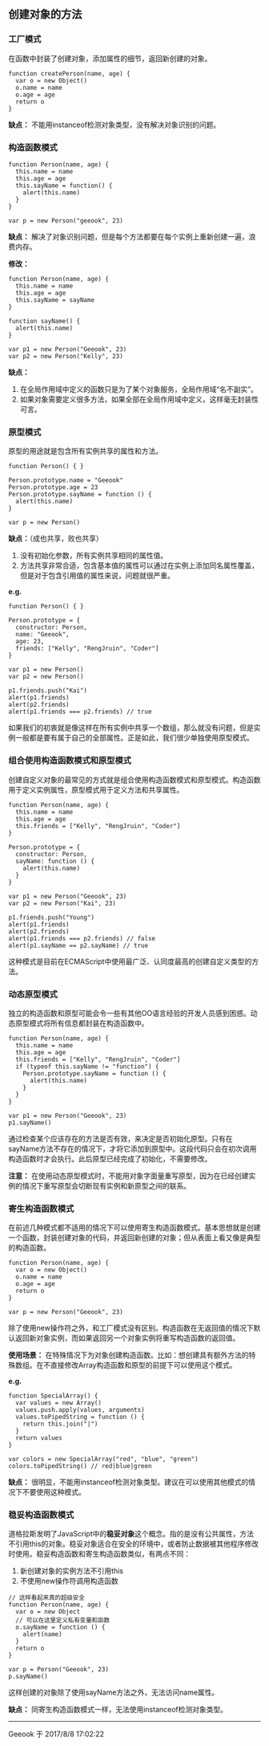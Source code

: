 ## 创建对象的方法
### 工厂模式
在函数中封装了创建对象，添加属性的细节，返回新创建的对象。
```
function createPerson(name, age) {
  var o = new Object()
  o.name = name
  o.age = age
  return o
}
```
**缺点：** 不能用instanceof检测对象类型，没有解决对象识别的问题。
### 构造函数模式
```
function Person(name, age) {
  this.name = name
  this.age = age
  this.sayName = function() {
    alert(this.name)
  }
}

var p = new Person("geeook", 23)
```
**缺点：** 解决了对象识别问题，但是每个方法都要在每个实例上重新创建一遍，浪费内存。

**修改：**
```
function Person(name, age) {
  this.name = name
  this.age = age
  this.sayName = sayName
}

function sayName() {
  alert(this.name)
}

var p1 = new Person("Geeook", 23)
var p2 = new Person("Kelly", 23)
```
**缺点：**
1. 在全局作用域中定义的函数只是为了某个对象服务，全局作用域“名不副实”。
2. 如果对象需要定义很多方法，如果全部在全局作用域中定义，这样毫无封装性可言。
### 原型模式
原型的用途就是包含所有实例共享的属性和方法。
```
function Person() { }

Person.prototype.name = "Geeook"
Person.prototype.age = 23
Person.prototype.sayName = function () {
  alert(this.name)
}

var p = new Person()
```
**缺点：**（成也共享，败也共享）
1. 没有初始化参数，所有实例共享相同的属性值。
2. 方法共享非常合适，包含基本值的属性可以通过在实例上添加同名属性覆盖，但是对于包含引用值的属性来说，问题就很严重。

**e.g.**
```
function Person() { }

Person.prototype = {
  constructor: Person,
  name: "Geeook",
  age: 23,
  friends: ["Kelly", "RengJruin", "Coder"]
}

var p1 = new Person()
var p2 = new Person()

p1.friends.push("Kai")
alert(p1.friends)
alert(p2.friends)
alert(p1.friends === p2.friends) // true
```
如果我们的初衷就是像这样在所有实例中共享一个数组，那么就没有问题，但是实例一般都是要有属于自己的全部属性。正是如此，我们很少单独使用原型模式。
### 组合使用构造函数模式和原型模式
创建自定义对象的最常见的方式就是组合使用构造函数模式和原型模式。构造函数用于定义实例属性，原型模式用于定义方法和共享属性。
```
function Person(name, age) {
  this.name = name
  this.age = age
  this.friends = ["Kelly", "RengJruin", "Coder"]
}

Person.prototype = {
  constructor: Person,
  sayName: function () {
    alert(this.name)
  }
}

var p1 = new Person("Geeook", 23)
var p2 = new Person("Kai", 23)

p1.friends.push("Young")
alert(p1.friends)
alert(p2.friends)
alert(p1.friends === p2.friends) // false
alert(p1.sayName == p2.sayName) // true
```
这种模式是目前在ECMAScript中使用最广泛、认同度最高的创建自定义类型的方法。
### 动态原型模式
独立的构造函数和原型可能会令一些有其他OO语言经验的开发人员感到困惑。动态原型模式将所有信息都封装在构造函数中。
```
function Person(name, age) {
  this.name = name
  this.age = age
  this.friends = ["Kelly", "RengJruin", "Coder"]
  if (typeof this.sayName != "function") {
    Person.prototype.sayName = function () {
      alert(this.name)
    }
  }
}

var p1 = new Person("Geeook", 23)
p1.sayName()
```
通过检查某个应该存在的方法是否有效，来决定是否初始化原型。只有在sayName方法不存在的情况下，才将它添加到原型中。这段代码只会在初次调用构造函数时才会执行。此后原型已经完成了初始化，不需要修改。

**注意：** 在使用动态原型模式时，不能用对象字面量重写原型，因为在已经创建实例的情况下重写原型会切断现有实例和新原型之间的联系。
### 寄生构造函数模式
在前述几种模式都不适用的情况下可以使用寄生构造函数模式。基本思想就是创建一个函数，封装创建对象的代码，并返回新创建的对象；但从表面上看又像是典型的构造函数。
```
function Person(name, age) {
  var o = new Object()
  o.name = name
  o.age = age
  return o
}

var p = new Person("Geeook", 23)
```
除了使用new操作符之外，和工厂模式没有区别。构造函数在无返回值的情况下默认返回新对象实例，而如果返回另一个对象实例将重写构造函数的返回值。

**使用场景：** 在特殊情况下为对象创建构造函数。比如：想创建具有额外方法的特殊数组。在不直接修改Array构造函数和原型的前提下可以使用这个模式。

**e.g.**
```
function SpecialArray() {
  var values = new Array()
  values.push.apply(values, arguments)
  values.toPipedString = function () {
    return this.join("|")
  }
  return values
}

var colors = new SpecialArray("red", "blue", "green")
colors.toPipedString() // red|blue|green
```
**缺点：** 很明显，不能用instanceof检测对象类型。建议在可以使用其他模式的情况下不要使用这种模式。
### 稳妥构造函数模式
道格拉斯发明了JavaScript中的**稳妥对象**这个概念。指的是没有公共属性，方法不引用this的对象。稳妥对象适合在安全的环境中，或者防止数据被其他程序修改时使用。稳妥构造函数和寄生构造函数类似，有两点不同：
1. 新创建对象的实例方法不引用this
2. 不使用new操作符调用构造函数
``` 
// 这样看起来真的超级安全
function Person(name, age) {
  var o = new Object
  // 可以在这里定义私有变量和函数
  o.sayName = function () {
    alert(name)
  }
  return o
}

var p = Person("Geeook", 23)
p.sayName()
```
这样创建的对象除了使用sayName方法之外，无法访问name属性。

**缺点：** 同寄生构造函数模式一样，无法使用instanceof检测对象类型。

----------
Geeook 于 2017/8/8 17:02:22 
